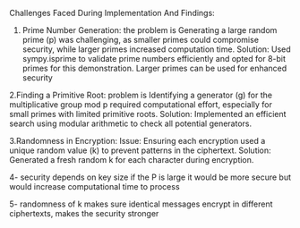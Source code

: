 Challenges Faced During Implementation And Findings:
1. Prime Number Generation: the problem is Generating a large random prime (p) was challenging, as smaller primes could compromise security, while larger primes increased computation time.
    Solution: Used sympy.isprime to validate prime numbers efficiently and opted for 8-bit primes for this demonstration. Larger primes can be used for enhanced security
   
2.Finding a Primitive Root: problem is Identifying a generator (g) for the multiplicative group mod p required computational effort, especially for small primes with limited primitive roots.
   Solution: Implemented an efficient search using modular arithmetic to check all potential generators.
   
3.Randomness in Encryption: Issue: Ensuring each encryption used a unique random value (k) to prevent patterns in the ciphertext.
   Solution: Generated a fresh random k for each character during encryption.
   
4- security depends on key size if the P is large it would be more secure but would increase computational time to process

5- randomness of k makes sure identical messages encrypt in different ciphertexts, makes the security stronger
